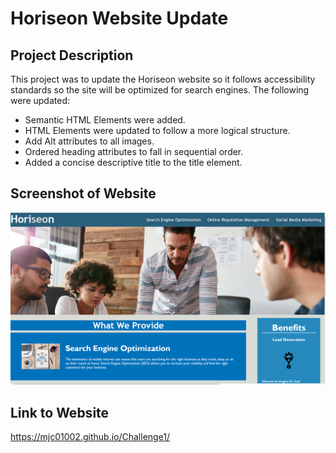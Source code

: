 # Horiseon Website Update

## Project Description
This project was to update the Horiseon website so it follows accessibility standards
so the site will be optimized for search engines.  The following were updated:

* Semantic HTML Elements were added.
* HTML Elements were updated to follow a more logical structure.
* Add Alt attributes to all images.
* Ordered heading attributes to fall in sequential order.
* Added a concise descriptive title to the title element. 

## Screenshot of Website
![Website Screenshot](Develop\assets\images\Horiseonwebsite.PNG)

## Link to Website
https://mjc01002.github.io/Challenge1/



